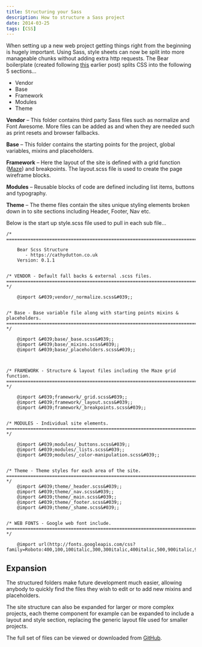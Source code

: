 ```yaml
---
title: Structuring your Sass
description: How to structure a Sass project
date: 2014-03-25
tags: [CSS]
---
```


When setting up a new web project getting things right from the beginning is hugely important. Using Sass, style sheets can now be split into more manageable chunks without adding extra http requests. The Bear boilerplate (created following <a href="https://cathydutton.co.uk/css/the-dreaded-front-end-framework" >this</a> earlier post) splits CSS into the following 5 sections&#8230;

<ul class="list">
  <li>
    Vendor
  </li>
  <li>
    Base
  </li>
  <li>
    Framework
  </li>
  <li>
    Modules
  </li>
  <li>
    Theme
  </li>
</ul>

**Vendor** &#8211; This folder contains third party Sass files such as normalize and Font Awesome. More files can be added as and when they are needed such as print resets and browser fallbacks.

**Base** &#8211; This folder contains the starting points for the project, global variables, mixins and placeholders.

**Framework** &#8211; Here the layout of the site is defined with a grid function (<a href="http://get-maze.co.uk/">Maze</a>) and breakpoints. The layout.scss file is used to create the page wireframe blocks.

**Modules** &#8211; Reusable blocks of code are defined including list items, buttons and typography.

**Theme** &#8211; The theme files contain the sites unique styling elements broken down in to site sections including Header, Footer, Nav etc.

Below is the start up style.scss file used to pull in each sub file&#8230;

```
/* ==========================================================================

  	Bear Scss Structure
 	   - https://cathydutton.co.uk
  	Version: 0.1.1


/* VENDOR - Default fall backs & external .scss files.
========================================================================== */

	@import &#039;vendor/_normalize.scss&#039;;


/* Base - Base variable file along with starting points mixins & placeholders.
========================================================================== */

	@import &#039;base/_base.scss&#039;;
	@import &#039;base/_mixins.scss&#039;;
	@import &#039;base/_placeholders.scss&#039;;



/* FRAMEWORK - Structure & layout files including the Maze grid function.
========================================================================== */

	@import &#039;framework/_grid.scss&#039;;
	@import &#039;framework/_layout.scss&#039;;
	@import &#039;framework/_breakpoints.scss&#039;;


/* MODULES - Individual site elements.
========================================================================== */

	@import &#039;modules/_buttons.scss&#039;;
	@import &#039;modules/_lists.scss&#039;;
	@import &#039;modules/_color-manipulation.scss&#039;;


/* Theme - Theme styles for each area of the site.
========================================================================== */
	@import &#039;theme/_header.scss&#039;;
	@import &#039;theme/_nav.scss&#039;;
	@import &#039;theme/_main.scss&#039;;
	@import &#039;theme/_footer.scss&#039;;
	@import &#039;theme/_shame.scss&#039;;


/* WEB FONTS - Google web font include.
========================================================================== */

	@import url(http://fonts.googleapis.com/css?family=Roboto:400,100,100italic,300,300italic,400italic,500,900italic,900,500italic,700,700italic);

```

<h2 class="heading">Expansion</h2>

The structured folders make future development much easier, allowing anybody to quickly find the files they wish to edit or to add new mixins and placeholders.

The site structure can also be expanded for larger or more complex projects, each theme component for example can be expanded to include a layout and style section, replacing the generic layout file used for smaller projects.

The full set of files can be viewed or downloaded from <a href="https://github.com/cathydutton/bear" target="_blank">GitHub</a>.
